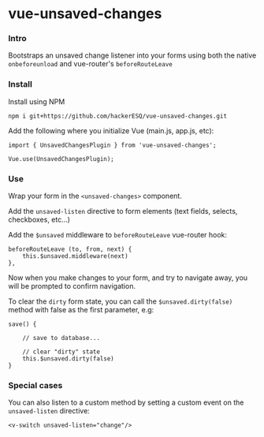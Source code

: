 # vue-unsaved-changes

### Intro 
Bootstraps an unsaved change listener into your forms using both the native `onbeforeunload` and vue-router's `beforeRouteLeave`

### Install

Install using NPM

```npm i git+https://github.com/hackerESQ/vue-unsaved-changes.git```


Add the following where you initialize Vue (main.js, app.js, etc):

```
import { UnsavedChangesPlugin } from 'vue-unsaved-changes';

Vue.use(UnsavedChangesPlugin);
```

### Use
Wrap your form in the `<unsaved-changes>` component. 

Add the `unsaved-listen` directive to form elements (text fields, selects, checkboxes, etc...)

Add the `$unsaved` middleware to `beforeRouteLeave` vue-router hook:

```
beforeRouteLeave (to, from, next) {
    this.$unsaved.middleware(next)
},
```

Now when you make changes to your form, and try to navigate away, you will be prompted to confirm navigation.

To clear the `dirty` form state, you can call the `$unsaved.dirty(false)` method with false as the first parameter, e.g:

```
save() {
    
    // save to database...
    
    // clear "dirty" state
    this.$unsaved.dirty(false)
}
```

### Special cases
You can also listen to a custom method by setting a custom event on the `unsaved-listen` directive:

```
<v-switch unsaved-listen="change"/>
```
  
  
